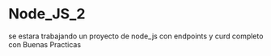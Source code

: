 # Node_JS_2
se estara trabajando un proyecto de node_js con endpoints y curd completo con Buenas Practicas
